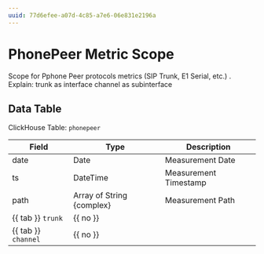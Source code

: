 ```yaml
---
uuid: 77d6efee-a07d-4c85-a7e6-06e831e2196a
---
```

# PhonePeer Metric Scope

Scope for Pphone Peer protocols metrics (SIP Trunk, E1 Serial, etc.) . Explain:
trunk as interface
channel as subinterface

## Data Table

ClickHouse Table: `phonepeer`

Field | Type | Description
--- | --- | ---
date | Date | Measurement Date
ts | DateTime | Measurement Timestamp
path | Array of String {complex} | Measurement Path
{{ tab }} `trunk` | {{ no }} | 
{{ tab }} `channel` | {{ no }} | 
